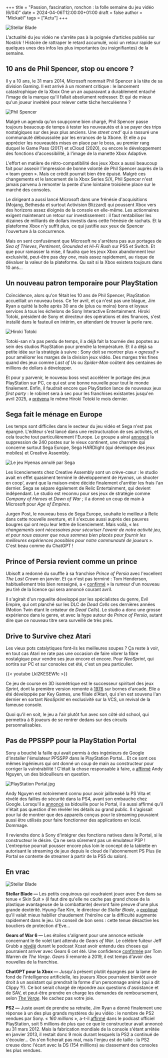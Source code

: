 +++
title = "Passion, fascination, ronchon : la folle semaine du jeu vidéo (6/04)"
date = 2024-04-06T12:00:00+01:00
draft = false
author = "Mickaël"
tags = ["Actu"]
+++ 

![Stellar Blade](Eve.jpg "N'est ce point le week-end que je vois poindre derrière les persiennes ?")

L’actualité du jeu vidéo ne s’arrête pas à la poignée d’articles publiés sur *Nostick* ! Histoire de rattraper le retard accumulé, voici un retour rapide sur quelques unes des infos les plus importantes (ou insignifiantes) de la semaine.

## 10 ans de Phil Spencer, stop ou encore ?

Il y a 10 ans, le 31 mars 2014, Microsoft nommait Phil Spencer à la tête de sa division Gaming. Il est arrivé à un moment critique : le lancement catastrophique de la Xbox One un an auparavant a durablement entaché l'image de la marque qu'il fallait absolument redresser. Et qui de mieux qu'un joueur invétéré pour relever cette tâche herculéenne ?

![Phil Spencer](PhilSpencer.jpg "Phil Spencer a remis Xbox sur les bons rails, mais où mènent-ils ? © CC0 1.0 DEED")

Malgré un agenda qu'on soupçonne bien chargé, Phil Spencer passe toujours beaucoup de temps à tester les nouveautés et à se payer des trips nostalgiques sur des jeux plus anciens. Une *street cred'* qui a rassuré une communauté déboussolée par les errances de la Xbone. Et elle a pu apprécier les nouveautés mises en place par le boss, au premier rang duquel le Game Pass (2017) et xCloud (2020), ou encore le développement des fonctions d'accessibilité, à l'image de la manette Xbox Adaptive. 

L'effort en matière de rétro-compatibilité des jeux Xbox a aussi beaucoup fait pour asseoir l'impression de bonne volonté de Phil Spencer auprès de la « team green ». Mais ce crédit pourrait bien être épuisé. Malgré ces changements et le lancement de la Xbox Series S/X, Phil Spencer n'est jamais parvenu à remonter la pente d'une lointaine troisième place sur le marché des consoles. 

Le dirigeant a aussi lancé Microsoft dans une frénésie d'acquisitions (Mojang, Bethesda et surtout Activision Blizzard) qui poussent Xbox vers des horizons assez éloignés de la console en elle-même. Les actionnaires exigent maintenant un retour sur investissement : il faut rentabiliser les dizaines de milliards de dollars investis dans cette frénésie de rachats. Et la plateforme Xbox n'y suffit plus, ce qui justifie aux yeux de Spencer l'ouverture à la concurrence. 

Mais on sent confusément que Microsoft ne s'arrêtera pas aux portages de *Sea of Thieves*, *Pentiment*, *Grounded* et *Hi-Fi Rush* sur PS5 et Switch. Et que pour ramasser la mise, il faudra que les jeux Xbox abandonnent leur exclusivité, peut-être pas *day one*, mais assez rapidement, au risque de dévaluer la valeur de la plateforme. Qu sait si la Xbox existera toujours dans 10 ans…

## Un nouveau patron temporaire pour PlayStation

Coïncidence, alors qu'on fêtait les 10 ans de Phil Spencer, PlayStation accueillait un nouveau boss. Ce 1er avril, et ça n'est pas une blague, Jim Ryan a quitté la boîte après 30 ans de (plus ou moins) bons et loyaux services à tous les échelons de Sony Interactive Entertainment. Hiroki Totoki, président de Sony et directeur des opérations et des finances, s'est installé dans le fauteuil en intérim, en attendant de trouver la perle rare.

![Hiroki Totoki](HirokiTotoki.jpg "Hiroki Totoki a temporairement pris le fauteuil de Jim Ryan.")

Totoki-san n'a pas perdu de temps, il a déjà fait la tournée des popotes au sein des studios PlayStation pour prendre la température. Et il a déjà sa petite idée sur la stratégie à suivre : Sony doit se montrer plus « *agressif* » pour améliorer les marges de la division jeux vidéo. Des marges très fines quand des jeux comme *Last of Us* ou *Spider-Man* coûtent des centaines de millions de dollars à développer.

Et pour y parvenir, le nouveau boss veut accélérer le portage des jeux PlayStation sur PC, ce qui est une bonne nouvelle pour tout le monde finalement. Enfin, il faudrait encore que PlayStation lance de nouveaux jeux *first party* : le robinet sera à sec pour les franchises existantes jusqu'en avril 2025, a [prévenu](https://www.ign.com/articles/sony-will-not-release-any-new-major-existing-playstation-franchise-titles-before-april-2025) le même Hiroki Totoki le mois dernier.

## Sega fait le ménage en Europe

Les temps sont difficiles dans le secteur du jeu vidéo et Sega n'est pas épargné. L'éditeur s'est lancé dans une restructuration de ses activités, et cela touche tout particulièrement l'Europe. Le groupe a ainsi [annoncé](https://www.gamesindustry.biz/sega-sells-relic-and-will-cut-240-jobs-across-uk-studios) la suppression de 240 postes sur le vieux continent, une charrette qui concerne surtout Sega Europe, Sega HARDlight (qui développe des jeux mobiles) et Creative Assembly.

![Le jeu Hyenas annulé par Sega](Hyenas-Sega.jpg "Personne ne chassera les peluches de Sonic dans Hyenas.")

Les licenciements chez Creative Assembly sont un crève-cœur : le studio avait en effet quasiment terminé le développement de *Hyenas*, un shooter en coop', avant que la maison-mère décide finalement d'arrêter les frais l'an dernier. Sega se sépare également de Relic Entertainment, qui devient indépendant. Le studio est reconnu pour ses jeux de stratégie comme *Company of Heroes* et *Dawn of War* ; il a donné un coup de main à Microsoft pour *Age of Empires*.

Jurgen Post, le nouveau boss de Sega Europe, souhaite le meilleur à Relic dans cette nouvelle aventure, et il s'excuse aussi auprès des pauvres bougres qui ont reçu leur lettre de licenciement. Mais voilà, « *les changements sont nécessaires pour sécuriser l'avenir de notre activité jeu, et pour nous assurer que nous sommes bien placés pour fournir les meilleures expériences possibles pour notre communauté de joueurs* ». C'est beau comme du ChatGPT !

## Prince of Persia revient comme un prince

Ubisoft a redonné du souffle à sa franchise *Prince of Persia* avec l'excellent *The Last Crown* en janvier. Et ça n'est pas terminé : Tom Henderson, habituellement très bien renseigné, a « [confirmé](https://twitter.com/_Tom_Henderson_/status/1775522904727261615) » la rumeur d'un nouveau jeu tiré de la licence qui sera annoncé courant avril. 

Il s'agirait d'un roguelite développé par les spécialistes du genre, Evil Empire, qui ont planché sur les DLC de *Dead Cells* ces dernières années (Motion Twin étant le créateur de *Dead Cells*). Le studio a donc une grosse expérience dans le genre, et avec la hype autour de *Prince of Persia*, autant dire que ce nouveau titre sera surveillé de très près.

## Drive to Survive chez Atari

Les vieux pots catalytiques font-ils les meilleures soupes ? Ça reste à voir, en tout cas Atari ne rate pas une occasion de faire vibrer la fibre nostalgique pour vendre ses jeux encore et encore. Pour *NeoSprint*, qui sortira sur PC et sur consoles cet été, c'est un peu particulier.

{{< youtube Lkl2KESEWfc >}} 

Ce jeu de course en 3D isométrique est le successeur spirituel des jeux *Sprint*, dont la première version remonte à [1976](https://en.wikipedia.org/wiki/Sprint_2) sur bornes d'arcade. Elle a été développée par Key Games, une filiale d'Atari, qui s'en est souvenu l'an dernier en sortant *NeoSprint* en exclusivité sur la VCS, un revival de la fameuse console.

Quoi qu'il en soit, le jeu a l'air plutôt fun avec son côté old school, qui permettra à 8 joueurs de se rentrer dedans sur des circuits personnalisables.

## Pas de PPSSPP pour la PlayStation Portal

Sony a bouché la faille qui avait permis à des ingénieurs de Google d'installer l'émulateur PPSSPP dans le PlayStation Portal… Et ce sont ces mêmes ingénieurs qui ont donné un coup de main au constructeur pour corriger la vulnérabilité ! C'était la chose responsable à faire, a [affirmé](https://twitter.com/theflow0/status/1775141744822071319) Andy Nguyen, un des bidouilleurs en question. 

![PlayStation Portal.jpg](Portal.jpg "Le PlayStation Portal équipé de l'émulateur PPSSPP. © Andy Nguyen")

Andy Nguyen est notoirement connu pour avoir jailbreaké la PS Vita et révélé des failles de sécurité dans la PS4, avant son embauche chez Google. Lorsqu'il a [annoncé](https://twitter.com/theflow0/status/1759627938910089575) sa bidouille pour le Portal, il a aussi affirmé qu'il n'était pas question d'en révéler les détails au grand public. Il s'agissait pour lui de montrer que des appareils conçus pour le streaming pouvaient aussi être utilisés pour faire fonctionner des applications en local. Dommage.

Il reviendra donc à Sony d'intégrer des fonctions natives dans le Portal, si le constructeur le désire. Ça ne sera sûrement pas un émulateur PSP ! L'entreprise pourrait pousser encore plus loin le concept de la tablette en autorisant le streaming de jeux depuis le cloud de l'abonnement PS Plus (le Portal se contente de streamer à partir de la PS5 du salon).

## En vrac

![Stellar Blade](StellarBlade.jpg "")

**Stellar Blade —** Les petits coquinous qui voudraient jouer avec Eve dans sa tenue « Skin Suit » (il faut dire qu'elle ne cache pas grand chose de la plastique avantageuse de la combattante) devront faire preuve d'une plus grande dextérité. Hyung-Tae Kim, le directeur de *Stellar Blade*, a [expliqué](https://www.famitsu.com/news/202403/27338068.html) qu'il valait mieux habiller chaudement l'héroïne car la difficulté augmente rapidement dans le jeu. Un conseil de bon sens : cette tenue désactive les boucliers de protection d'Eve…

**Gears of War 6 —** Les étoiles s'alignent pour une annonce estivale concernant le 6e volet tant attendu de *Gears of War*. Le célèbre fuiteur Jeff Grubb a [révélé](https://www.youtube.com/watch?v=yurkUBMTAWw) durant le podcast Xcast avoir entendu des choses qui pourraient arriver avec Gears 6 cet été. Une confidence [confirmée](https://twitter.com/tomwarren/status/1775874925850513581) par Tom Warren de *The Verge*. *Gears 5* remonte à 2019, il est temps d'avoir des nouvelles de la franchise.

**ChatGPT pour la Xbox —** Jusqu'à présent plutôt épargnés par la lame de fond de l'intelligence artificielle, les joueurs Xbox pourraient bientôt avoir droit à un assistant qui prendrait la forme d'un personnage animé (qui a dit Clippy ?!). Ce bot serait chargé de répondre aux questions d'assistance et de SAV, et peut-être prendre en charge les demandes de remboursement, selon *[The Verge](https://www.theverge.com/2024/4/2/24118728/microsoft-xbox-ai-chatbot-testing)*. Ne cachez pas votre joie.

**PS2 —** Juste avant de prendre sa retraite, Jim Ryan a donné finalement une réponse à un des plus grands mystères du jeu vidéo : le nombre de PS2 vendues par Sony. « *160 millions* », a-t-il [affirmé](https://blog.playstation.com/2024/03/29/official-playstation-podcast-episode-481-heres-to-you-jim/) dans le podcast officiel PlayStation, soit 5 millions de plus que ce que le constructeur avait annoncé au 31 mars 2012. Mais la fabrication mondiale de la console s'étant arrêtée en janvier 2013, il restait donc 9 mois durant lesquels la PS2 a continué de s'écouler… On s'en ficherait pas mal, mais l'enjeu est de taille : la PS2 creuse donc l'écart avec la DS (154 milllions) au classement des consoles les plus vendues.